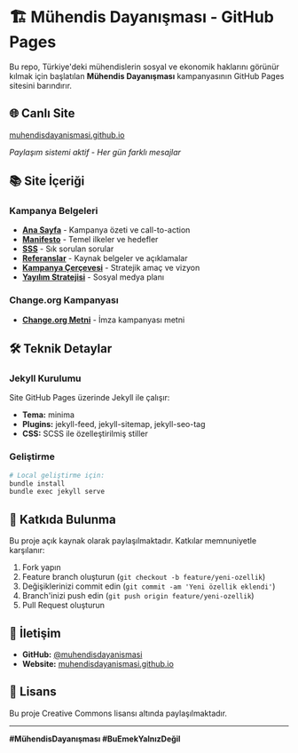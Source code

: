 # 🏗️ Mühendis Dayanışması - GitHub Pages

Bu repo, Türkiye'deki mühendislerin sosyal ve ekonomik haklarını görünür kılmak için başlatılan **Mühendis Dayanışması** kampanyasının GitHub Pages sitesini barındırır.

## 🌐 Canlı Site
[muhendisdayanismasi.github.io](https://muhendisdayanismasi.github.io)

*Paylaşım sistemi aktif - Her gün farklı mesajlar*

## 📚 Site İçeriği

### Kampanya Belgeleri
- **[Ana Sayfa](index.md)** - Kampanya özeti ve call-to-action
- **[Manifesto](manifesto.md)** - Temel ilkeler ve hedefler
- **[SSS](sss.md)** - Sık sorulan sorular
- **[Referanslar](referanslar.md)** - Kaynak belgeler ve açıklamalar
- **[Kampanya Çerçevesi](kampanya_cercevesi.md)** - Stratejik amaç ve vizyon
- **[Yayılım Stratejisi](yayilim_stratejisi.md)** - Sosyal medya planı

### Change.org Kampanyası
- **[Change.org Metni](change_org_metni.md)** - İmza kampanyası metni

## 🛠️ Teknik Detaylar

### Jekyll Kurulumu
Site GitHub Pages üzerinde Jekyll ile çalışır:
- **Tema:** minima
- **Plugins:** jekyll-feed, jekyll-sitemap, jekyll-seo-tag
- **CSS:** SCSS ile özelleştirilmiş stiller

### Geliştirme
```bash
# Local geliştirme için:
bundle install
bundle exec jekyll serve
```

## 🤝 Katkıda Bulunma

Bu proje açık kaynak olarak paylaşılmaktadır. Katkılar memnuniyetle karşılanır:

1. Fork yapın
2. Feature branch oluşturun (`git checkout -b feature/yeni-ozellik`)
3. Değişiklerinizi commit edin (`git commit -am 'Yeni özellik eklendi'`)
4. Branch'inizi push edin (`git push origin feature/yeni-ozellik`)
5. Pull Request oluşturun

## 📧 İletişim

- **GitHub:** [@muhendisdayanismasi](https://github.com/muhendisdayanismasi)
- **Website:** [muhendisdayanismasi.github.io](https://muhendisdayanismasi.github.io)

## 📜 Lisans

Bu proje Creative Commons lisansı altında paylaşılmaktadır.

---

**#MühendisDayanışması #BuEmekYalnızDeğil**
